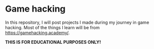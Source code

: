 # Game hacking
In this repository, I will post projects I made during my journey in game hacking. Most of the things I learn will be from https://gamehacking.academy/.

**THIS IS FOR EDUCATIONAL PURPOSES ONLY!**
